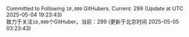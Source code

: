 Committed to Following `10,000` GitHubers. Current: <!-- FOLLOWING_COUNT -->299<!-- FOLLOWING_COUNT --> (Update at UTC <!-- LAST_UPDATED -->2025-05-04 19:23:43<!-- LAST_UPDATED -->)<br>
致力于关注`10,000`个GitHuber。当前：<!-- FOLLOWING_COUNT -->299<!-- FOLLOWING_COUNT --> (更新于北京时间 <!-- LAST_UPDATED_CST -->2025-05-05 03:23:43<!-- LAST_UPDATED_CST -->)
